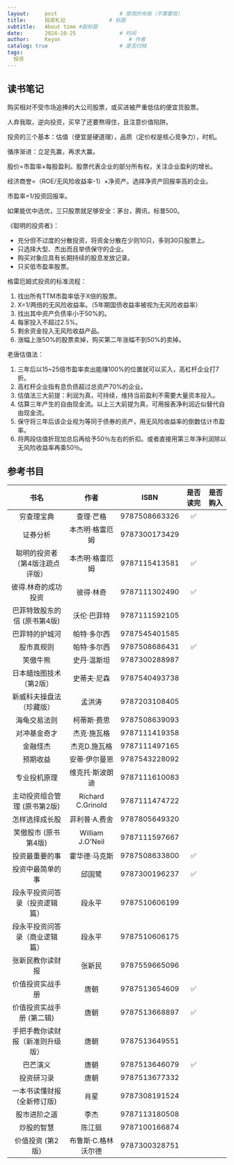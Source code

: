 ```yaml
---
layout:     post                    # 使用的布局（不需要改）
title:      投资札记              # 标题 
subtitle:   About time #副标题
date:       2024-10-25              # 时间
author:     Keyon                      # 作者
catalog: true                       # 是否归档
tags:
  投资
---
```


## 读书笔记

购买相对不受市场追捧的大公司股票，或买进被严重低估的便宜货股票。

人弃我取，逆向投资，买早了还要熬得住，且注意价值陷阱。

投资的三个基本：估值（便宜是硬道理），品质（定价权是核心竞争力），时机。

循序渐进：立足先赢，再求大赢。

股价=市盈率×每股盈利。股票代表企业的部分所有权，关注企业盈利的增长。

经济商誉=（ROE/无风险收益率-1）×净资产。选择净资产回报率高的企业。

市盈率=1/投资回报率。

如果能优中选优，三只股票就足够安全：茅台，腾讯，标普500。

《聪明的投资者》：

* 充分但不过度的分散投资，将资金分散在少则10只，多则30只股票上。
* 只选择大型、杰出而且举债保守的企业。
* 购买对象应具有长期持续的股息发放记录。
* 只买低市盈率股票。

格雷厄姆式投资的标准流程：

1. 找出所有TTM市盈率低于X倍的股票。
2. X=1/两倍的无风险收益率。（5年期国债收益率被视为无风险收益率）
3. 找出其中资产负债率小于50%的。
4. 每家投入不超过2.5%。
5. 剩余资金投入无风险收益产品。
6. 涨幅上涨50%的股票卖掉，购买第二年涨幅不到50%的卖掉。

老唐估值法：

1. 三年后以15~25倍市盈率卖出能赚100%的位置就可以买入，高杠杆企业打7折。
2. 高杠杆企业指有息负债超过总资产70%的企业。
3. 估值法三大前提：利润为真，可持续，维持当前盈利不需要大量资本投入。
4. 估算三年产生的自由现金流。以上三大前提为真，可用报表净利润近似替代自由现金流。
5. 保守将三年后该企业视为等同于债券的资产，用无风险收益率的倒数估计市盈率。
6. 将两段估值折现加总后再给予50％左右的折扣。或者直接用第三年净利润除以无风险收益率再乘50％。

## 参考书目

| 书名 | 作者 | ISBN | 是否读完 | 是否购入 |
| :----: | :----: | :----: | :----: | :----: |
| 穷查理宝典 | 查理·芒格 | 9787508663326 | ✅ |  |
| 证券分析 | 本杰明·格雷厄姆 | 9787300173429 |  |  |
| 聪明的投资者（第4版注疏点评版） | 本杰明·格雷厄姆 | 9787115413581 | ✅ |  |
| 彼得.林奇的成功投资 | 彼得·林奇 | 9787111302490 | ✅ |  |
| 巴菲特致股东的信 (原书第4版) | 沃伦·巴菲特 | 9787111592105 |  |  |
| 巴菲特的护城河 | 帕特·多尔西 | 9787545401585 |  |  |
| 股市真规则 | 帕特·多尔西 | 9787508686431 | ✅ |  |
| 笑傲牛熊 | 史丹·温斯坦 | 9787300288987 |  |  |
| 日本蜡烛图技术（第2版） | 史蒂夫·尼森 | 9787540493738 |  |  |
| 新威科夫操盘法（珍藏版） | 孟洪涛 | 9787203108405 |  |  |
| 海龟交易法则 | 柯蒂斯·费思 | 9787508639093 |  |  |
| 对冲基金奇才 | 杰克·施瓦格 | 9787111419358 |  |  |
| 金融怪杰 | 杰克D.施瓦格 | 9787111497165 |  |  |
| 预期收益 | 安蒂·伊尔曼恩 | 9787543228092 |  |  |
| 专业投机原理 | 维克托·斯波朗迪 | 9787111610083 |  |  |
| 主动投资组合管理 (原书第2版) | Richard C.Grinold | 9787111474722 |  |  |
| 怎样选择成长股 | 菲利普·A.费舍 | 9787805649320 |  |  |
| 笑傲股市 (原书第4版) | William J.O'Neil | 9787111597667 |  |  |
| 投资最重要的事 | 霍华德·马克斯 | 9787508633800 | ✅ |  |
| 投资中最简单的事 | 邱国鹭 | 9787300196237 | ✅ |  |
| 段永平投资问答录（投资逻辑篇） | 段永平 | 9787510606199 |  |  |
| 段永平投资问答录（商业逻辑篇） | 段永平 | 9787510606175 |  |  |
| 张新民教你读财报 | 张新民 | 9787559665096 |  |  |
| 价值投资实战手册 | 唐朝 | 9787513654609 | ✅ |  |
| 价值投资实战手册 (第二辑) | 唐朝 | 9787513668897 | ✅ |  |
| 手把手教你读财报（新准则升级版） | 唐朝 | 9787513649551 |  |  |
| 巴芒演义 | 唐朝 | 9787513646079 | ✅ |  |
| 投资研习录 | 唐朝 | 9787513677332 |  |  |
| 一本书读懂财报 (全新修订版) | 肖星 | 9787308191524 |  |  |
| 股市进阶之道 | 李杰 | 9787113180508 |  |  |
| 炒股的智慧 | 陈江挺 | 9787100166874 |  |  |
| 价值投资 (第2版) | 布鲁斯·C.格林沃尔德 | 9787300328751 |  |  |
